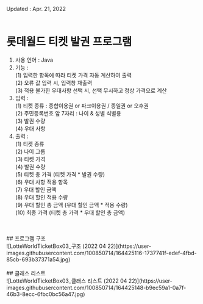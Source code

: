 Updated : Apr. 21, 2022 <br/><br/>
# 롯데월드 티켓 발권 프로그램 <br/> 
1. 사용 언어 : Java<br/>
2. 기능 : <br/>
        (1) 입력한 항목에 따라 티켓 가격 자동 계산하여 출력<br/>
        (2) 오류 값 입력 시, 입력창 재출력<br/>
        (3) 적용 불가한 우대사항 선택 시, 선택 무시하고 정상 가격으로 계산<br/>
3. 입력 :  <br/>
        (1) 티켓 종류 : 종합이용권 or 파크이용권 / 종일권 or 오후권<br/>
        (2) 주민등록번호 앞 7자리 : 나이 & 성별 식별용<br/>
        (3) 발권 수량<br/>
        (4) 우대 사항<br/>
4. 출력 : <br/>
        (1) 티켓 종류<br/>
        (2) 나이 그룹<br/>
        (3) 티켓 가격<br/>
        (4) 발권 수량<br/>
        (5) 티켓 총 가격 (티켓 가격 * 발권 수량) <br/>
        (6) 우대 사항 적용 항목<br/>
        (7) 우대 할인 금액<br/>
        (8) 우대 할인 적용 수량<br/>
        (9) 우대 할인 총 금액 (우대 할인 금액 * 적용 수량)<br/>
        (10) 최종 가격 (티켓 총 가격 * 우대 할인 총 금액)<br/>
<br/>
<br/>
## 프로그램 구조 <br/> 
![LotteWorldTicketBox03_구조 (2022 04 22)](https://user-images.githubusercontent.com/100850714/164425116-1737741f-edef-4fbd-85cb-693b37371a54.jpg)
<br/>
<br/>
## 클래스 리스트 <br/> 
![LotteWorldTicketBox03_클래스 리스트 (2022 04 22)](https://user-images.githubusercontent.com/100850714/164425148-b9ec59a1-0a7f-46b3-8ecc-6fbc0bc56a47.jpg)
